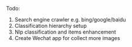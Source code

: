 Todo:

1. Search engine crawler e.g. bing/google/baidu
2. Classification hierarchy setup
3. Nlp classification and items enhancement 
4. Create Wechat app for collect more images
